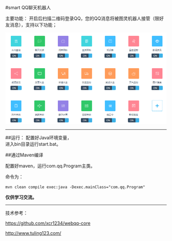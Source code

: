 #smart QQ聊天机器人

主要功能：
开启后扫描二维码登录QQ，您的QQ消息将被图灵机器人接管（限好友消息），支持以下功能；

![主要功能](func.png)

---

##运行：
配置好Java环境变量，  
进入bin目录运行start.bat。  

    
##通过Maven编译

配置好maven，运行com.qq.Program主类。

命令为：

```
mvn clean compile exec:java -Dexec.mainClass="com.qq.Program"    
```

**仅供学习交流。**

---

技术参考：

https://github.com/xcr1234/webqq-core

http://www.tuling123.com/


